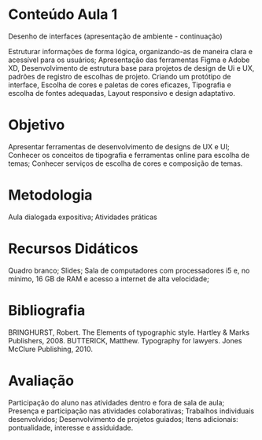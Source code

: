 # Conteúdo Aula 1

Desenho de interfaces (apresentação de ambiente - continuação)

Estruturar informações de forma lógica, organizando-as de maneira clara e acessível para os usuários;
Apresentação das ferramentas Figma e Adobe XD, Desenvolvimento de estrutura base para projetos de design de Ui e UX, padrões de registro de escolhas de projeto.
Criando um protótipo de interface, Escolha de cores e paletas de cores eficazes, Tipografia e escolha de fontes adequadas, Layout responsivo e design adaptativo.

# Objetivo

Apresentar ferramentas de desenvolvimento de designs de UX e UI;
Conhecer os conceitos de tipografia e ferramentas online para escolha de temas;
Conhecer serviços de escolha de cores e composição de temas.

# Metodologia

Aula dialogada expositiva; Atividades práticas

# Recursos Didáticos

Quadro branco; Slides; Sala de computadores com processadores i5 e, no mínimo, 16 GB de RAM e acesso a internet de alta velocidade;

# Bibliografia

BRINGHURST, Robert. The Elements of typographic style. Hartley & Marks Publishers, 2008.
BUTTERICK, Matthew. Typography for lawyers. Jones McClure Publishing, 2010.

# Avaliação

Participação do aluno nas atividades dentro e fora de sala de aula;
Presença e participação nas atividades colaborativas;
Trabalhos individuais desenvolvidos;
Desenvolvimento de projetos guiados;
Itens adicionais: pontualidade, interesse e assiduidade.

